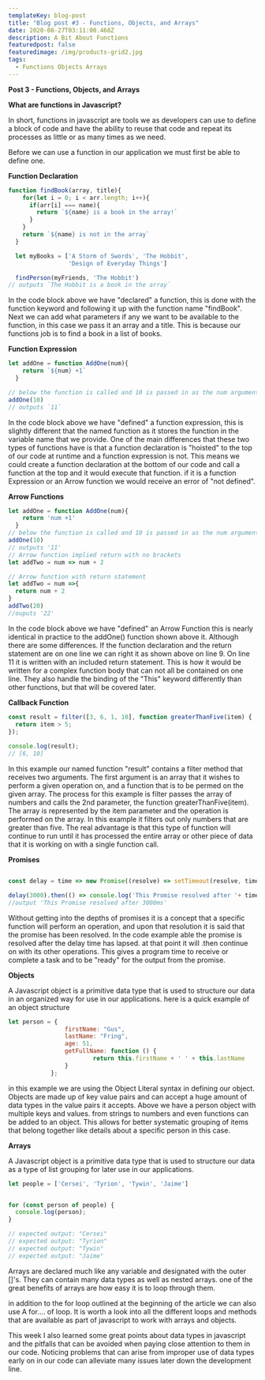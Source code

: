 ```yaml
---
templateKey: blog-post
title: "Blog post #3 - Functions, Objects, and Arrays"
date: 2020-08-27T03:11:00.468Z
description: A Bit About Functions
featuredpost: false
featuredimage: /img/products-grid2.jpg
tags:
  - Functions Objects Arrays
---
```

**Post 3 - Functions, Objects, and Arrays**

**What are functions in Javascript?**

In short, functions in javascript are tools we as developers can use to define a block of code and have the ability to reuse that code and repeat its processes as little or as many times as we need.

Before we can use a function in our application we must first be able to define one.

**Function Declaration**

```javascript
function findBook(array, title){
    for(let i = 0; i < arr.length; i++){
      if(arr[i] === name){
        return `${name} is a book in the array!`
      }
    }
    return `${name} is not in the array`
  }

  let myBooks = ['A Storm of Swords', 'The Hobbit',
                 'Design of Everyday Things']

  findPerson(myFriends, 'The Hobbit') 
// outputs `The Hobbit is a book in the array`
```

In the code block above we have "declared" a function, this is done with the function keyword and following it up with the function name "findBook". Next we can add what parameters if any we want to be available to the function, in this case we pass it an array and a title. This is because our functions job is to find a book in a list of books. 

**Function Expression**

```javascript
let addOne = function AddOne(num){
    return `${num} +1`
  }

// below the function is called and 10 is passed in as the num argument
addOne(10)
// outputs `11`
```

In the code block above we have "defined" a function expression, this is slightly different that the named function as it stores the function in the variable name that we provide. One of the main differences that these two types of functions have is that a function declaration is "hoisted" to the top of our code at runtime and a function expression is not. This means we could create a function declaration at the bottom of our code and call a function at the top and it would execute that function. if it is a function Expression or an Arrow function we would receive an error of "not defined".

**Arrow Functions**

```javascript
let addOne = function AddOne(num){
    return 'num +1'
  }
// below the function is called and 10 is passed in as the num argument
addOne(10)
// outputs '11'
// Arrow function implied return with no brackets
let addTwo = num => num + 2

// Arrow function with return statement
let addTwo = num =>{
  return num + 2
}
addTwo(20)
//ouputs '22'
```

In the code block above we have "defined" an Arrow Function this is nearly identical in practice to the addOne() function shown above it. Although there are some differences. If the function declaration and the return statement are on one line we can right it as shown above on line 9. On line 11 it is written with an included return statement. This is how it would be written for a complex function body that can not all be contained on one line. They also handle the binding of the "This" keyword differently than other functions, but that will be covered later.

**Callback Function**

```javascript
const result = filter([3, 6, 1, 10], function greaterThanFive(item) {
  return item > 5;
});
 
console.log(result);
// [6, 10]
```

In this example our named function "result" contains a filter method that receives two arguments. The first argument is an array that it wishes to perform a given operation on, and a function that is to be permed on the given array. The process for this example is filter passes the array of numbers and calls the 2nd parameter, the function greaterThanFive(item). The array is represented by the item parameter and the operation is performed on the array. In this example it filters out only numbers that are greater than five. The real advantage is that this type of function will continue to run until it has processed the entire array or other piece of data that it is working on with a single function call.

**Promises**

```javascript

const delay = time => new Promise((resolve) => setTimeout(resolve, time));

delay(3000).then(() => console.log('This Promise resolved after '+ time+'ms'));
//output 'This Promise resolved after 3000ms'
```

Without getting into the depths of promises it is a concept that a specific function will perform an operation, and upon that resolution it is said that the promise has been resolved. In the code example able the promise is resolved after the delay time has lapsed. at that point it will .then continue on with its other operations. This gives a program time to receive or complete a task and to be "ready" for the output from the promise. 

**Objects**

A Javascript object is a primitive data type that is used to structure our data in an organized way for use in our applications. here is a quick example of an object structure

```javascript
let person = { 
                firstName: "Gus", 
                lastName: "Fring", 
                age: 51, 
                getFullName: function () { 
                        return this.firstName + ' ' + this.lastName 
                }
            }; 
```

in this example we are using the Object Literal syntax in defining our object. Objects are made up of key value pairs and can accept a huge amount of data types in the value pairs it accepts. Above we have a person object with multiple keys and values. from strings to numbers and even functions can be added to an object. This allows for better systematic grouping of items that belong together like details about a specific person in this case.

**Arrays**

A Javascript object is a primitive data type that is used to structure our data as a type of list grouping for later use in our applications. 

```javascript
let people = ['Cersei', 'Tyrion', 'Tywin', 'Jaime']


for (const person of people) {
  console.log(person);
}

// expected output: "Cersei"
// expected output: "Tyrion"
// expected output: "Tywin"
// expected output: "Jaime"
```

Arrays are declared much like any variable and designated with the outer \[]'s. They can contain many data types as well as nested arrays. one of the great benefits of arrays are how easy it is to loop through them. 

in addition to the for loop outlined at the beginning of the article we can also use A for.... of loop. It is worth a look into all the different loops and methods that are available as part of javascript to work with arrays and objects. 

This week I also learned some great points about data types in javascript and the pitfalls that can be avoided when paying close attention to them in our code. Noticing problems that can arise from improper use of data types early on in our code can alleviate many issues later down the development line.